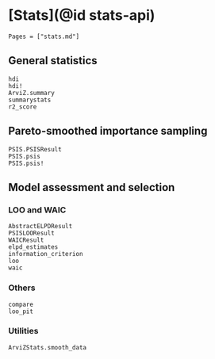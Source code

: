 # [Stats](@id stats-api)

```@index
Pages = ["stats.md"]
```

## General statistics

```@docs
hdi
hdi!
ArviZ.summary
summarystats
r2_score
```

## Pareto-smoothed importance sampling

```@docs
PSIS.PSISResult
PSIS.psis
PSIS.psis!
```

## Model assessment and selection

### LOO and WAIC

```@docs
AbstractELPDResult
PSISLOOResult
WAICResult
elpd_estimates
information_criterion
loo
waic
```

### Others

```@docs
compare
loo_pit
```

### Utilities

```@docs
ArviZStats.smooth_data
```

